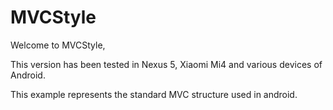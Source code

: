 # MVCStyle
Welcome to MVCStyle,

This version has been tested in Nexus 5, Xiaomi Mi4 and various devices of Android.

This example represents the standard MVC structure used in android.

